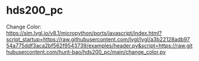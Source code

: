 # hds200_pc

Change Color:
https://sim.lvgl.io/v8.1/micropython/ports/javascript/index.html?script_startup=https://raw.githubusercontent.com/lvgl/lvgl/a3b22128adb9754a775ddf3aca2bf562f9543739/examples/header.py&script=https://raw.githubusercontent.com/hunt-bao/hds200_pc/main/change_color.py
